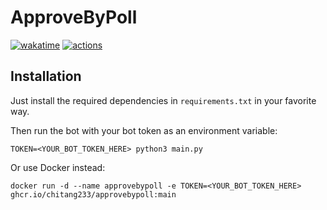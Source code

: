 # ApproveByPoll

[![wakatime](https://wakatime.com/badge/user/8fb54ab7-2914-4f28-b19d-d25e65f8e545/project/625fda84-ae65-4398-8d0f-c53903f1b04c.svg)](https://wakatime.com/badge/user/8fb54ab7-2914-4f28-b19d-d25e65f8e545/project/625fda84-ae65-4398-8d0f-c53903f1b04c)
[![actions](https://github.com/chitang233/ApproveByPoll/actions/workflows/docker-ci.yaml/badge.svg)](https://github.com/chitang233/ApproveByPoll/actions/workflows/docker-ci.yaml)

## Installation

Just install the required dependencies in `requirements.txt` in your favorite way.

Then run the bot with your bot token as an environment variable:

```shell
TOKEN=<YOUR_BOT_TOKEN_HERE> python3 main.py
```

Or use Docker instead:

```shell
docker run -d --name approvebypoll -e TOKEN=<YOUR_BOT_TOKEN_HERE> ghcr.io/chitang233/approvebypoll:main
```
